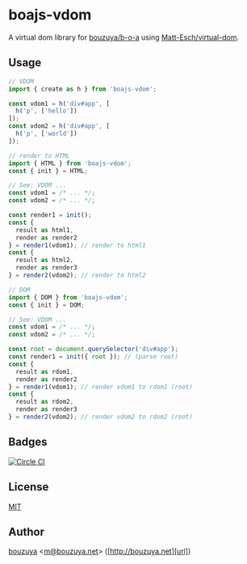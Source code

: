 # boajs-vdom

A virtual dom library for [bouzuya/b-o-a][] using [Matt-Esch/virtual-dom][].

[Matt-Esch/virtual-dom]: https://github.com/Matt-Esch/virtual-dom

## Usage

```typescript
// VDOM
import { create as h } from 'boajs-vdom';

const vdom1 = h('div#app', [
  h('p', ['hello'])
]);
const vdom2 = h('div#app', [
  h('p', ['world'])
]);
```

```typescript
// render to HTML
import { HTML } from 'boajs-vdom';
const { init } = HTML;

// See: VDOM ...
const vdom1 = /* ... */;
const vdom2 = /* ... */;

const render1 = init();
const {
  result as html1,
  render as render2
} = render1(vdom1); // render to html1
const {
  result as html2,
  render as render3
} = render2(vdom2); // render to html2
```

```typescript
// DOM
import { DOM } from 'boajs-vdom';
const { init } = DOM;

// See: VDOM ...
const vdom1 = /* ... */;
const vdom2 = /* ... */;

const root = document.querySelector('div#app');
const render1 = init({ root }); // (parse root)
const {
  result as rdom1,
  render as render2
} = render1(vdom1); // render vdom1 to rdom1 (root)
const {
  result as rdom2,
  render as render3
} = render2(vdom2); // render vdom2 to rdom2 (root)
```

## Badges

[![Circle CI][circleci-badge-url]][circleci-url]

## License

[MIT](LICENSE)

## Author

[bouzuya][user] &lt;[m@bouzuya.net][email]&gt; ([http://bouzuya.net][url])

[user]: https://github.com/bouzuya
[email]: mailto:m@bouzuya.net
[url]: http://bouzuya.net
[bouzuya/b-o-a]: https://github.com/bouzuya/b-o-a
[circleci-badge-url]: https://circleci.com/gh/bouzuya/boajs-vdom.svg?style=svg
[circleci-url]: https://circleci.com/gh/bouzuya/boajs-vdom
